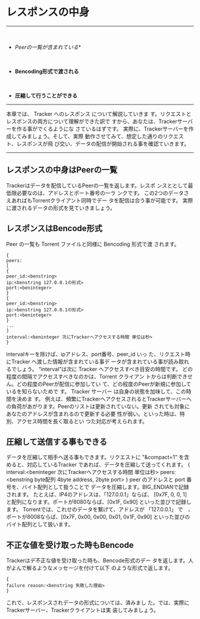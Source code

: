 # レスポンスの中身
<hr>
<br>

* *Peerの一覧が含まれている**

<br>

* **Bencoding形式で渡される**

<br>

* **圧縮して行うことができる**


<hr>

本章では、 Tracker へのレスポンス について解説していきま
す。リクエストとレスポンスの両方について理解ができた訳で
すから、あなたは、Trackerサーバーを作る事がでくるようにな
さているはずです。
実際に、Trackerサーバーを作成してみましょう。そして、実際
動作させてみて、想定した通りのリクエスト、レスポンスが飛
び交い、データの配信が開始される事を確認ていきます。

<hr>

## レスポンスの中身はPeerの一覧
Trackerはデータを配信しているPeerの一覧を返します。レスポ
ンスととして最低限必要なのは、アドレスとポート番号の一ラ
ンクです。
この2つのデータさえあればもTorrentクライアント同時でデー
タを配信は合う事が可能です。
実際に渡されるデータの形式を見ていきましょう。


## レスポンスはBencode形式
Peer の一覧も Torrent ファイルと同様に Bencoding 形式で渡
されます。

```
{
peers:
[
{
peer_id:<benstring>
ip:<benstring 127.0.0.1の形式>
port:<beninteger>
}
{
peer_id:<benstring>
ip:<benstring 127.0.0.1の形式>
port:<beninteger>
}
...
]
interval:<beninteger 次にTrackerへアクセスする時間 単位は秒>
}
```

intervalキーを除けば、ipアドレス、port番号、peer_id いっ
た、リクエスト時にTracker へ渡した情報が含まれている事デ
ータが含まれている事が読み取れるでしょう。
“interval”は次に Tracker へアクセスすべき目安の時間です。
どの程度の間隔でアクセスすべきなのかは、Torrent クライアン
トからは判断できせん。どの程度のPeerが配信に参加してい
て、どの程度のPeerが新規に参加しているを知らないためで
す。
Tracker サーバー は自身の状態を加味して、この時間を決めま
す。
例えば、頻繁にTrackerへアクセスされるとTrackerサーバーへ
の負荷があがります。Peerのリストは更新されていない。更新
されても対象にあなたのアドレスが含まれるので更新する必要
性が弱い。といった時は、特別、アクセス時間を長く取るとい
つた対応が考えられます。

## 圧縮して送信する事もできる

データを圧縮して相手へ送る事もできます。リクエストに
"&compact=1" を含めると、対応しているTracker
であれば、データを圧縮して送ってくれます。
{
interval:<beninteger 次にTrackerへアクセスする時間 単位は秒>
peers:<benstring byte配列 4byte address, 2byte port>
}
peer のアドレスと port 番号を、バイト配列として扱うことで
データを圧縮します。BIG_ENDIANで記録されます。
たとえば、IP4のアドレスは、「127.0.0.1」ならば、 [0x7F, 0,
0, 1]　と配列になります。ポートが8080ならば、[0x1F, 0x90]
といった並びで記録します。
Torrentでは、これせのデータを繋げて、アドレスが
「127.0.0.1」 で　、ポートが8008ならば、[0x7F, 0x00, 0x00,
0x01, 0x1F, 0x90] といった並びのバイト配列として扱います。

## 不正な値を受け取った時もBencode

Trackerはデ不正な値を受け取った時も、Bencode形式のデー
タを返します。人がよんで解るようなメッセージを付けて以下
のような形式で返します。

```
{
failure reason:<benstring 失敗した理由>
}
```

これで、レスポンスされデータの形式については、済みまし
た。では、実際にTrackerサーバー、Trackerクライアントほ実
装してみましょう。

